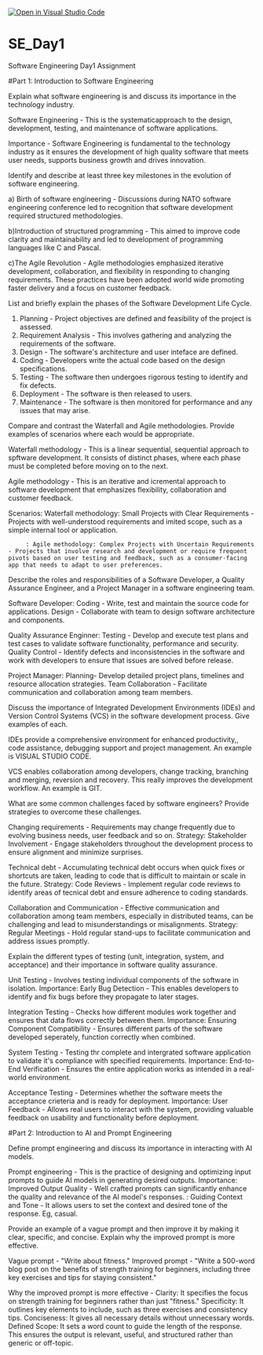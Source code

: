 [![Open in Visual Studio Code](https://classroom.github.com/assets/open-in-vscode-2e0aaae1b6195c2367325f4f02e2d04e9abb55f0b24a779b69b11b9e10269abc.svg)](https://classroom.github.com/online_ide?assignment_repo_id=18376131&assignment_repo_type=AssignmentRepo)
# SE_Day1
Software Engineering Day1 Assignment

#Part 1: Introduction to Software Engineering

Explain what software engineering is and discuss its importance in the technology industry.

Software Engineering - This is the systematicapproach to the design, development, testing, and maintenance of software applications.

Importance - Software Engineering is fundamental to the technology industry as it ensures the development of high quality software that meets user needs, supports business growth and drives innovation.

Identify and describe at least three key milestones in the evolution of software engineering.

a) Birth of software engineering - Discussions during NATO software engineering conference led to recognition that software development required structured methodologies.

b)Introduction of structured programming - This aimed to improve code clarity and maintainability and led to development of programming languages like C and Pascal.

c)The Agile Revolution - Agile methodologies emphasized iterative development, collaboration, and flexibility in responding to changing requirements. These practices have been adopted world wide promoting faster delivery and a focus on customer feedback.


List and briefly explain the phases of the Software Development Life Cycle.

1. Planning - Project objectives are defined and feasibility of the project is assessed.
2. Requirement Analysis - This involves gathering and analyzing the requirements of the software.
3. Design - The software's architecture and user inteface are defined.
4. Coding - Developers write  the actual code based on the design specifications.
5. Testing - The software then undergoes rigorous testing to identify and fix defects.
6. Deployment - The software is then released to users.
7. Maintenance - The software is then monitored for performance and any issues that may arise.


Compare and contrast the Waterfall and Agile methodologies. Provide examples of scenarios where each would be appropriate.

Waterfall methodology - This is a linear sequential, sequential approach to spftware development. It consists of distinct phases, where each phase must be completed before moving on to the next.

Agile methodology - This is an iterative and icremental approach to software development that emphasizes flexibility, collaboration and customer feedback.

Scenarios: Waterfall methodology: Small Projects with Clear Requirements - Projects with well-understood requirements and imited scope, such as a simple internal tool or application.

         : Agile methodology: Complex Projects with Uncertain Requirements - Projects that involve research and development or require frequent pivots based on user testing and feedback, such as a consumer-facing app that needs to adapt to user preferences.


Describe the roles and responsibilities of a Software Developer, a Quality Assurance Engineer, and a Project Manager in a software engineering team.

Software Developer:
Coding - Write, test and maintain the source code for applications.
Design - Collaborate with team to design software architecture and components.

Quality Assurance Enginner:
Testing - Develop and execute test plans and test cases to validate software functionality, performance and security.
Quality Control - Identify defects and inconsistencies in the software and work with developers to ensure that issues are solved before release.

Project Manager:
Planning- Develop detailed project plans, timelines and resource allocation strategies.
Team Collaboration - Facilitate communication and collaboration among team members.

Discuss the importance of Integrated Development Environments (IDEs) and Version Control Systems (VCS) in the software development process. Give examples of each.

IDEs provide a comprehensive environment for enhanced productivity,, code assistance, debugging support and project management. An example is VISUAL STUDIO CODE.

VCS enables collaboration among developers, change tracking, branching and merging, reversion and recovery. This really improves the development workflow. An example is GIT.


What are some common challenges faced by software engineers? Provide strategies to overcome these challenges.

Changing requirements - Requirements may change frequently due to evolving business needs, user feedback and so on.
Strategy: Stakeholder Involvement - Engage stakeholders throughout the development process to ensure alignment and minimize surprises.

Technical debt - Accumulating technical debt occurs when quick fixes or shortcuts are taken, leading to code that is difficult to maintain or scale in the future.
Strategy: Code Reviews - Implement regular code reviews to identify areas of tecnical debt and ensure adherence to coding standards.

Collaboration and Communication - Effective communication and collaboration among team members, especially in distributed teams, can be challenging and lead to misunderstandings or misalignments.
Strategy: Regular Meetings - Hold regular stand-ups to facilitate communication and address issues promptly.


Explain the different types of testing (unit, integration, system, and acceptance) and their importance in software quality assurance.

Unit Testing - Involves testing individual components of the software in isolation.
Importance: Early Bug Detection - This enables developers to identify and fix bugs before they propagate to later stages.

Integration Testing - Checks how different modules work together and ensures that data flows correctly between them.
Importance: Ensuring Component Compatibility - Ensures different parts of the software developed seperately, function correctly when combined.

System Testing - Testing thr complete and intergrated software application to validate it's compliance with specified requirements.
Importance: End-to-End Verification - Ensures the entire application works as intended in a real-world environment.

Acceptance Testing - Determines whether the software meets the acceptance crieteria and is ready for deployment.
Importance: User Feedback - Allows real users to interact with the system, providing valuable feedback on usability and functionality before deployment.


#Part 2: Introduction to AI and Prompt Engineering


Define prompt engineering and discuss its importance in interacting with AI models.

Prompt engineering - This is the practice of designing and optimizing input prompts to guide AI models in generating desired outputs.
Importance: Improved Output Quality - Well crafted prompts can significantly enhance the quality and relevance of the AI model's responses.
          : Guiding Context and Tone - It allows users to set the context and desired tone of the response. Eg, casual.


Provide an example of a vague prompt and then improve it by making it clear, specific, and concise. Explain why the improved prompt is more effective.

Vague prompt - "Write about fitness."
Improved prompt - "Write a 500-word blog post on the benefits of strength training for beginners, including three key exercises and tips for staying consistent."

Why the improved prompt is more effective - Clarity: It specifies the focus on strength training for beginners rather than just "fitness."
Specificity: It outlines key elements to include, such as three exercises and consistency tips.
Conciseness: It gives all necessary details without unnecessary words.
Defined Scope: It sets a word count to guide the length of the response.
This ensures the output is relevant, useful, and structured rather than generic or off-topic.

